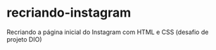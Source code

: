 # recriando-instagram
 Recriando a página inicial do Instagram com HTML e CSS (desafio de projeto DIO)
